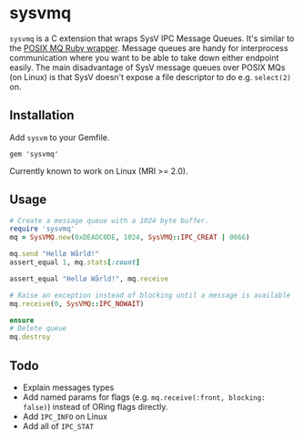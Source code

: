 # sysvmq

`sysvmq` is a C extension that wraps SysV IPC Message Queues. It's similar to
the [POSIX MQ Ruby wrapper](https://github.com/Sirupsen/posix-mqueue). Message
queues are handy for interprocess communication where you want to be able to
take down either endpoint easily. The main disadvantage of SysV message queues
over POSIX MQs (on Linux) is that SysV doesn't expose a file descriptor to do
e.g. `select(2)` on.

## Installation

Add `sysvm` to your Gemfile.

`gem 'sysvmq'`

Currently known to work on Linux (MRI >= 2.0).

## Usage

```ruby
# Create a message queue with a 1024 byte buffer.
require 'sysvmq'
mq = SysVMQ.new(0xDEADC0DE, 1024, SysVMQ::IPC_CREAT | 0666)

mq.send "Hellø Wårld!"
assert_equal 1, mq.stats[:count]

assert_equal "Hellø Wårld!", mq.receive

# Raise an exception instead of blocking until a message is available
mq.receive(0, SysVMQ::IPC_NOWAIT)

ensure
# Delete queue
mq.destroy
```

## Todo

* Explain messages types
* Add named params for flags (e.g. `mq.receive(:front, blocking: false)`)
  instead of ORing flags directly.
* Add `IPC_INFO` on Linux
* Add all of `IPC_STAT`
